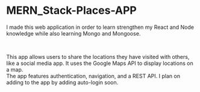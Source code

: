 # MERN_Stack-Places-APP

I made this web application in order to learn strengthen my React and Node knowledge while also learning Mongo and Mongoose.

</br>

This app allows users to share the locations they have visited with others, like a social media app. It uses the Google Maps API to display locations on a map.
</br>
The app features authentication, navigation, and a REST API. I plan on adding to the app by adding auto-login soon.
